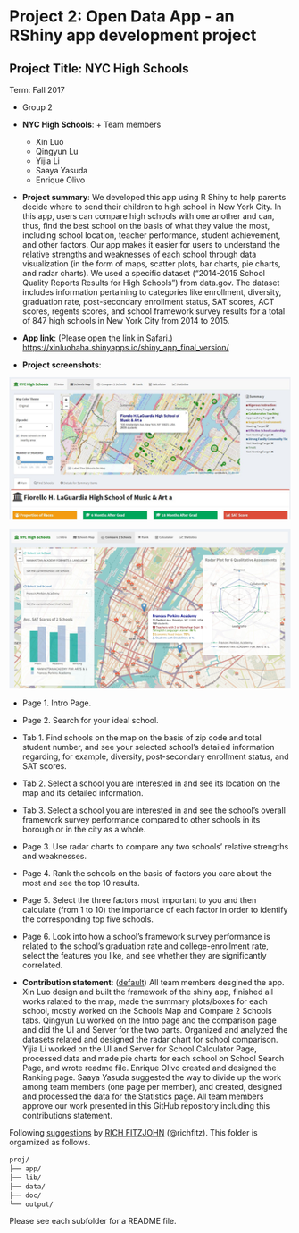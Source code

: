 # Project 2: Open Data App - an RShiny app development project

## Project Title: NYC High Schools
Term: Fall 2017

+ Group 2
+ **NYC High Schools**: + Team members
	+ Xin Luo
	+ Qingyun Lu
	+ Yijia Li
	+ Saaya Yasuda
	+ Enrique Olivo

+ **Project summary**: We developed this app using R Shiny to help parents decide where to send their children to high school in New York City. In this app, users can compare high schools with one another and can, thus, find the best school on the basis of what they value the most, including school location, teacher performance, student achievement, and other factors. Our app makes it easier for users to understand the relative strengths and weaknesses of each school through data visualization (in the form of maps, scatter plots, bar charts, pie charts, and radar charts). We used a specific dataset (“2014-2015 School Quality Reports Results for High Schools”) from data.gov. The dataset includes information pertaining to categories like enrollment, diversity, graduation rate, post-secondary enrollment status, SAT scores, ACT scores, regents scores, and school framework survey results for a total of 847 high schools in New York City from 2014 to 2015.

+ **App link**: (Please open the link in Safari.)
https://xinluohaha.shinyapps.io/shiny_app_final_version/

+ **Project screenshots**: 

![image](doc/screenshot.JPG)

![image](doc/screenshot-compare-tab.PNG)

+ Page 1. Intro Page.
+ Page 2. Search for your ideal school.
+ Tab 1. Find schools on the map on the basis of zip code and total student number, and see your selected school’s detailed information regarding, for example, diversity, post-secondary enrollment status, and SAT scores.
+ Tab 2. Select a school you are interested in and see its location on the map and its detailed information.
+ Tab 3. Select a school you are interested in and see the school’s overall framework survey performance compared to other schools in its borough or in the city as a whole.
+ Page 3. Use radar charts to compare any two schools’ relative strengths and weaknesses.
+ Page 4. Rank the schools on the basis of factors you care about the most and see the top 10 results.
+ Page 5. Select the three factors most important to you and then calculate (from 1 to 10) the importance of each factor in order to identify the corresponding top five schools.
+ Page 6. Look into how a school’s framework survey performance is related to the school’s graduation rate and college-enrollment rate, select the features you like, and see whether they are significantly correlated.


+ **Contribution statement**: ([default](doc/a_note_on_contributions.md)) All team members desgined the app. Xin Luo design and built the framework of the shiny app, finished all works ralated to the map, made the summary plots/boxes for each school, mostly worked on the Schools Map and Compare 2 Schools tabs. Qingyun Lu worked on the Intro page and the comparison page and did the UI and Server for the two parts. Organized and analyzed the datasets related and designed the radar chart for school comparison. Yijia Li worked on the UI and Server for School Calculator Page, processed data and made pie charts for each school on School Search Page, and wrote readme file. Enrique Olivo created and designed the Ranking page. Saaya Yasuda suggested the way to divide up the work among team members (one page per member), and created, designed and processed the data for the Statistics page. All team members approve our work presented in this GitHub repository including this contributions statement. 

Following [suggestions](http://nicercode.github.io/blog/2013-04-05-projects/) by [RICH FITZJOHN](http://nicercode.github.io/about/#Team) (@richfitz). This folder is orgarnized as follows.

```
proj/
├── app/
├── lib/
├── data/
├── doc/
└── output/
```

Please see each subfolder for a README file.

